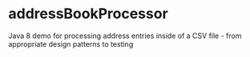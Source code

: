 # addressBookProcessor
Java 8 demo for processing address entries inside of a CSV file - from appropriate design patterns to testing
